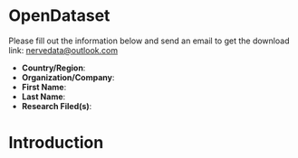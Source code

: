 # OpenDataset
Please fill out the information below and send an email to get the download link: nervedata@outlook.com
- **Country/Region**:
- **Organization/Company**:
- **First Name**:
- **Last Name**:
- **Research Filed(s)**:
# Introduction
